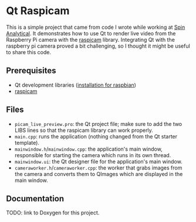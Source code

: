 # Qt Raspicam

This is a simple project that came from code I wrote while working at [Spin Analytical](http://spinanalytical.com/). It demonstrates how to use Qt to render live video from the Raspberry Pi camera with the [raspicam](https://github.com/cedricve/raspicam) library. Integrating Qt with the raspberry pi camera proved a bit challenging, so I thought it might be useful to share this code.

## Prerequisites
* Qt development libraries ([installation for raspbian](https://www.raspberrypi.org/forums/viewtopic.php?t=69163#p506401))
* [raspicam](https://github.com/cedricve/raspicam)

## Files
* `picam_live_preview.pro`: the Qt project file; make sure to add the two LIBS lines so that the raspicam library can work properly.
* `main.cpp`: runs the application (nothing changed from the Qt starter template).
* `mainwindow.h`/`mainwindow.cpp`: the application's main window, responsible for starting the camera which runs in its own thread.
* `mainwindow.ui`:  the Qt designer file for the application's main window.
* `cameraworker.h`/`cameraworker.cpp`: the worker that grabs images from the camera and converts them to QImages which are displayed in the main window.

## Documentation
TODO: link to Doxygen for this project.

